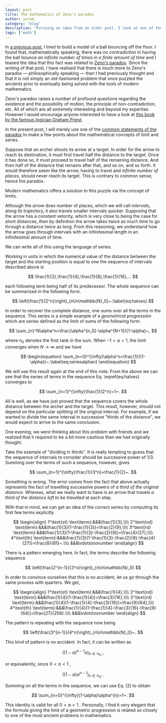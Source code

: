 ```yaml
---
layout: post
title: The mathematics of Zeno's paradox
author: jerem.
category: 'blog'
description: "Pursuing an idea from an older post, I look at one of the simplest statements of Zeno's paradox and derive known results about infinite series of real numbers."
tags: ['math']
---
```


In [a previous post](https://jrekier.github.io/blog/bouncing-balls/), I tried to build a model of a ball bouncing off the floor. I found that, mathematically speaking, there was no contradiction in having the ball bounce *an infinite number of times in a finite amount of time* and I teased the idea that this fact was related to [Zeno's paradox]([https://en.wikipedia.org/wiki/Zeno%27s_paradoxes](https://en.wikipedia.org/wiki/Zeno's_paradoxes)). Since the writing of that post, I have realised that there is much more to Zeno's paradox — philosophically speaking — than I had previously thought and that it is not simply an old-fashioned problem that once puzzled the ancients prior to eventually being solved with the tools of modern mathematics.

Zeno's paradox raises a number of profound questions regarding the existence and the possibility of motion, the principle of non-contradiction, etc. All of which are all extremely interesting and beyond my expertise. However I would encourage anyone interested to have a look at [this book by the famous logician Graham Priest](https://www.oxfordscholarship.com/view/10.1093/acprof:oso/9780199254057.001.0001/acprof-9780199254057).

In the present post, I will merely use one of the [common statements of the paradox](https://en.wikipedia.org/wiki/Zeno's_paradoxes#Arrow_paradox_(Fletcher's_paradox)) to make a few points about the mathematical concepts of limit and series.

Suppose that an archer shoots its arrow at a target. In order for the arrow to reach its destination, it must first travel half the distance to the target. Once it has done so, it must proceed to travel half of the remaining distance. And then half of the distance that remains after that, and so on, and so forth. It would therefore seem like the arrow, having to travel and *infinite number of places*, should never reach its target. This is contrary to common sense, hence the paradox.

Modern mathematics offers a solution to this puzzle via the concept of limits.

Although the arrow does number of places, which we will call *intervals*, along its trajectory, it also travels smaller intervals quicker. Supposing that the arrow has a constant velocity, which is very close to being the case for short distances, then by definition the arrow takes twice as much time to go through a distance twice as long. From this reasoning, we understand how the arrow goes through intervals with an infinitesimal length in an infinitesimal amount of time.

We can write all of this using the language of series.

Working in units in which the numerical value of the distance between the target and the starting position is equal to one the sequence of intervals described above is


$$
\frac{1}{2},\frac{1}{4},\frac{1}{8},\frac{1}{16},...
$$


each following term being half of its predecessor. The whole sequence can be summarized in the following form.


$$
\left(\frac{1}{2^n}\right)_{n\in\mathbb{N}_0}~.\label{eq:halves}
$$


In order to recover the complete distance, one sums over all the terms in the sequence. This series is a simple example of a *geometrical progression* which are series defined as the limit of sums of the following form


$$
\sum_{n}^N\alpha^n=\frac{\alpha^{n_0}-\alpha^{N+1}}{1-\alpha}~,
$$


where $n_0$ denotes the first rank in the sum. When $-1<\alpha<1$, the limit converges when $N\rightarrow\infty$ and we have


$$
\begin{equation}
\sum_{n=0}^{\infty}\alpha^n=\frac{1}{(1-\alpha)}~.\label{eq:seriesalphan}
\end{equation}
$$


We will use this result again at the end of this note. From the above we can see that the series of terms in the sequence Eq. \eqref{eq:halves} converges to


$$
\sum_{n=1}^{\infty}\frac{1}{2^n}=1~.
$$


All is well, as we have just proved that the sequence covers the whole distance between the archer and the target. This result, however, should not depend on the particular splitting of the original interval. For example, if we wanted to divide the same interval in successive "thirds of the distance", we would expect to arrive to the same conclusion.

One evening, we were thinking about this problem with friends and we realized that it required to be a bit more cautious than we had originally thought.

Take the example of "dividing in thirds". It is really tempting to guess that the sequence of intervals to consider should be successive power of $1/3$. Summing over the terms of such a sequence, however, gives


$$
\sum_{n=1}^{\infty}\frac{1}{3^n}=\frac{1}{2}~.
$$


Something is wrong. The error comes from the fact that above actually represents the fact of travelling successive powers of *a third of the original distance*. Whereas, what we really want to have is an arrow that travels *a third of the distance left to be travelled* at each step.

With that in mind, we can get an idea of the correct series by computing its first few terms explicitly


$$
\begin{align}
1^\text{st} \text{term}:&&&\frac{1}{3},\\\\
2^\text{nd} \text{term}:&&&\frac{1}{3}(1-\frac{1}{3})=\frac{2}{9},\\\\
3^\text{rd} \text{term}:&&&\frac{1}{3}(1-\frac{1}{3}-\frac{2}{9})=\frac{4}{27},\\\\
4^\text{th} \text{term}:&&&\frac{1}{3}(1-\frac{1}{3}-\frac{2}{9}-\frac{4}{27})=\frac{8}{81}~.\\\\
&&&\vdots\nonumber
\end{align}
$$


There is a pattern emerging here. In fact, the terms describe the following sequence


$$
\left(\frac{2^{n-1}}{3^n}\right)_{n\in\mathbb{N}_0}
$$


In order to convince ourselves that this is no accident, let us go through the same process with quarters. We get,


$$
\begin{align}
1^\text{st} \text{term}:&&&\frac{1}{4},\\\\
2^\text{nd} \text{term}:&&&\frac{1}{4}(1-\frac{1}{4})=\frac{3}{16},\\\\
3^\text{rd} \text{term}:&&&\frac{1}{4}(1-\frac{1}{4}-\frac{3}{16})=\frac{9}{64},\\\\
4^\text{th} \text{term}:&&&\frac{1}{4}(1-\frac{1}{4}-\frac{3}{16}-\frac{9}{64})=\frac{27}{256}.\\\\
&&&\vdots\nonumber
\end{align}
$$


The pattern is repeating with the sequence now being


$$
\left(\frac{3^{n-1}}{4^n}\right)_{n\in\mathbb{N}_0}~.
$$


This kind of pattern is no accident. In fact, it can be written as


$$
\left((1-\alpha)^{n-1}\alpha\right)_{n\in\mathbb{N}_0}~,
$$


or equivalently, since $0<\alpha<1$ ,


$$
\left((1-\alpha) \alpha^{n-1}\right)_{n\in\mathbb{N}_0}~.
$$


Summing on all the terms in the sequence, we can use Eq. (2) to obtain


$$
\sum_{n=0}^{\infty}(1-\alpha)\alpha^{n}=1~.
$$

This identity is valid for all $0<\alpha<1$ . Personally, I find it very elegant that the formula giving the limit of a geometric progression is related so closely to one of the most ancient problems in mathematics.
